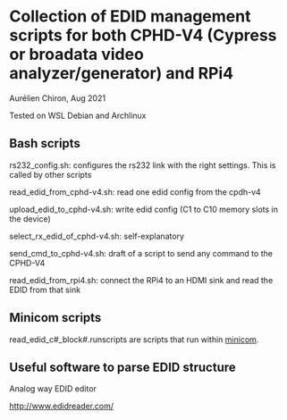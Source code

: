 # Collection of EDID management scripts for both CPHD-V4 (Cypress or broadata video analyzer/generator) and RPi4

Aurélien Chiron, Aug 2021

Tested on WSL Debian and Archlinux

## Bash scripts

rs232_config.sh: configures the rs232 link with the right settings. This is called by other scripts

read_edid_from_cphd-v4.sh: read one edid config from the cpdh-v4

upload_edid_to_cphd-v4.sh: write edid config (C1 to C10 memory slots in the device)

select_rx_edid_of_cphd-v4.sh: self-explanatory

send_cmd_to_cphd-v4.sh: draft of a script to send any command to the CPHD-V4

read_edid_from_rpi4.sh: connect the RPi4 to an HDMI sink and read the EDID from that sink

## Minicom scripts

read_edid_c#_block#.runscripts are scripts that run within [minicom](https://en.wikipedia.org/wiki/Minicom).

## Useful software to parse EDID structure

Analog way EDID editor

http://www.edidreader.com/

